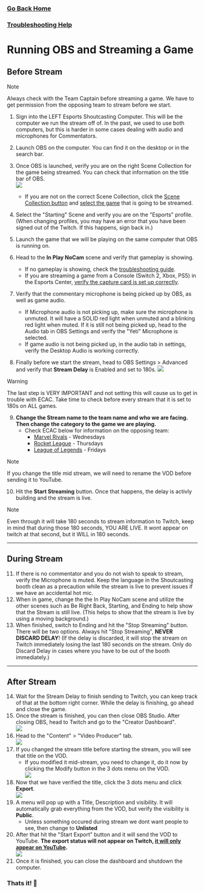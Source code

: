 ### [Go Back Home](/README.md)
### [Troubleshooting Help](/TS/README.md)
# Running OBS and Streaming a Game

## Before Stream

> [!NOTE]
> Always check with the Team Captain before streaming a game. We have to get permission from the opposing team to stream before we start.

1. Sign into the LEFT Esports Shoutcasting Computer. This will be the computer we run the stream off of. In the past, we used to use both computers, but this is harder in some cases dealing with audio and microphones for Commentators.
2. Launch OBS on the computer. You can find it on the desktop or in the search bar.
3. Once OBS is launched, verify you are on the right Scene Collection for the game being streamed. You can check that information on the title bar of OBS.\
![](/Assets/currentsc.png)
    - If you are not on the correct Scene Collection, click the [Scene Collection button](/Assets/scenecollection.png) and [select the game](/Assets/scwithscenes.png) that is going to be streamed.
4. Select the "Starting" Scene and verify you are on the "Esports" profile. (When changing profiles, you may have an error that you have been signed out of the Twitch. If this happens, sign back in.)
5. Launch the game that we will be playing on the same computer that OBS is running on.
6. Head to the **In Play NoCam** scene and verify that gameplay is showing.
    - If no gameplay is showing, check the [troubleshooting guide](/TS/README.md).
    - If you are streaming a game from a Console (Switch 2, Xbox, PS5) in the Esports Center, [verify the capture card is set up correctly](/TS/capcard.md).
7. Verify that the commentary microphone is being picked up by OBS, as well as game audio.
    - If Microphone audio is not picking up, make sure the microphone is unmuted. It will have a SOLID red light when unmuted and a blinking red light when muted. If it is still not being picked up, head to the Audio tab in OBS Settings and verify the "Yeti" Microphone is selected.
    - If game audio is not being picked up, in the audio tab in settings, verify the Desktop Audio is working correctly.

8. Finally before we start the stream, head to OBS Settings > Advanced and verify that **Stream Delay** is Enabled and set to 180s.
![](/Assets/delay.png)
> [!WARNING]
> The last step is VERY IMPORTANT and not setting this will cause us to get in trouble with ECAC. Take time to check before every stream that it is set to 180s on ALL games.
9. **Change the Stream name to the team name and who we are facing. Then change the category to the game we are playing.**
    - Check ECAC below for information on the opposing team:
        - [Marvel Rivals](https://ecac.gg/competition/2224/team/34388) - Wednesdays
        - [Rocket League](https://ecac.gg/competition/2216/team/32489) - Thursdays
        - [League of Legends](https://ecac.gg/competition/2213/team/32561) - Fridays
> [!NOTE]
> If you change the title mid stream, we will need to rename the VOD before sending it to YouTube.
10. Hit the **Start Streaming** button. Once that happens, the delay is activly building and the stream is live.
> [!NOTE]
> Even through it will take 180 seconds to stream information to Twitch, keep in mind that during those 180 seconds, YOU ARE LIVE. It wont appear on twitch at that second, but it WILL in 180 seconds.
---
## During Stream
11. If there is no commentator and you do not wish to speak to stream, verify the Microphone is muted. Keep the language in the Shoutcasting booth clean as a precaution while the stream is live to prevent issues if we have an accidental hot mic.
12. When in game, change the the In Play NoCam scene and utilize the other scenes such as Be Right Back, Starting, and Ending to help show that the Stream is still live. (This helps to show that the stream is live by using a moving background.)
13. When finished, switch to Ending and hit the "Stop Streaming" button. There will be two options. Always hit "Stop Streaming", **NEVER DISCARD DELAY**! (If the delay is discarded, it will stop the stream on Twitch immediately losing the last 180 seconds on the stream. Only do Discard Delay in cases where you have to be out of the booth immediately.)
---
## After Stream
14. Wait for the Stream Delay to finish sending to Twitch, you can keep track of that at the bottom right corner. While the delay is finishing, go ahead and close the game.
15. Once the stream is finished, you can then close OBS Studio. After closing OBS, head to Twitch and go to the "Creator Dashboard".\
![](/Assets/twitchcd.png)
16. Head to the "Content" > "Video Producer" tab.\
![](/Assets/tcontenttab.png)
17. If you changed the stream title before starting the stream, you will see that title on the VOD. 
    - If you modified it mid-stream, you need to change it, do it now by clicking the Modify button in the 3 dots menu on the VOD.\
![](/Assets/tedit.png)
18. Now that we have verified the title, click the 3 dots menu and click **Export**.\
![](/Assets/texport.png)
19. A menu will pop up with a Title, Description and visibility. It will automatically grab everything from the VOD, but verify the visibility is **Public**.
    - Unless something occured during stream we dont want people to see, then change to **Unlisted**
20. After that hit the "Start Export" button and it will send the VOD to YouTube. **The export status will not appear on Twitch, [it will only appear on YouTube](/TS/ytstudio.md).**\
![](/Assets/texport2.png)
21. Once it is finished, you can close the dashboard and shutdown the computer.

### Thats it! :tada:
